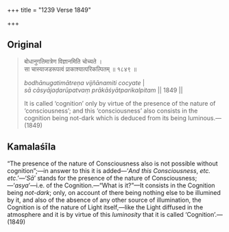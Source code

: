 +++
title = "1239 Verse 1849"

+++
## Original 
>
> बोधानुगतिमात्रेण विज्ञानमिति चोच्यते ।  
> सा चास्याजडरूपत्वं प्राकाश्यात्परिकल्पितम् ॥ १८४९ ॥ 
>
> *bodhānugatimātreṇa vijñānamiti cocyate* \|  
> *sā cāsyājaḍarūpatvaṃ prākāśyātparikalpitam* \|\| 1849 \|\| 
>
> It is called ‘cognition’ only by virtue of the presence of the nature of ‘consciousness’; and this ‘consciousness’ also consists in the cognition being not-dark which is deduced from its being luminous.—(1849)



## Kamalaśīla

“The presence of the nature of Consciousness also is not possible without cognition”;—in answer to this it is added—‘*And this Consciousness*, *etc. etc*.’—‘*Sā*’ stands for the presence of the nature of Consciousness;—‘*asya*’—i.e. of the Cognition.—“What is it?”—It consists in the Cognition being *not-dark*; only, on account of there being nothing else to be illumined by it, and also of the absence of any other source of illumination, the Cognition is of the nature of Light itself,—like the Light diffused in the atmosphere and it is by virtue of this *luminosity* that it is called ‘Cognition’.—(1849)


